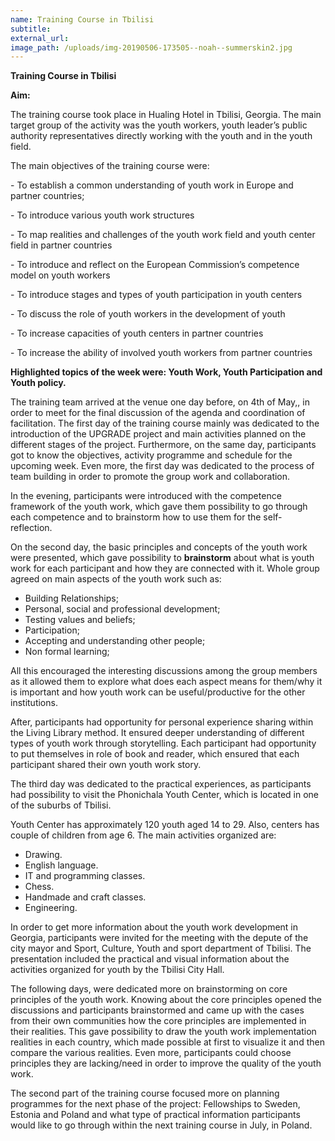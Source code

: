 ```yaml
---
name: Training Course in Tbilisi
subtitle:
external_url:
image_path: /uploads/img-20190506-173505--noah--summerskin2.jpg
---
```


**Training Course in Tbilisi**

**Aim:**

The training course took place in Hualing Hotel in Tbilisi, Georgia. The main target group of the activity was the youth workers, youth leader’s public authority representatives directly working with the youth and in the youth field.

The main objectives of the training course were:

\- To establish a common understanding of youth work in Europe and partner countries;

\- To introduce various youth work structures

\- To map realities and challenges of the youth work field and youth center field in partner countries

\- To introduce and reflect on the European Commission’s competence model on youth workers

\- To introduce stages and types of youth participation in youth centers

\- To discuss the role of youth workers in the development of youth

\- To increase capacities of youth centers in partner countries

\- To increase the ability of involved youth workers from partner countries

**Highlighted topics of the week were: Youth Work, Youth Participation and Youth policy.**

The training team arrived at the venue one day before, on 4th of May,, in order to meet for the final discussion of the agenda and coordination of facilitation. The first day of the training course mainly was dedicated to the introduction of the UPGRADE project and main activities planned on the different stages of the project. Furthermore, on the same day, participants got to know the objectives, activity programme and schedule for the upcoming week. Even more, the first day was dedicated to the process of team building in order to promote the group work and collaboration.

In the evening, participants were introduced with the competence framework of the youth work, which gave them possibility to go through each competence and to brainstorm how to use them for the self- reflection.

On the second day, the basic principles and concepts of the youth work were presented, which gave possibility to **brainstorm** about what is youth work for each participant and how they are connected with it. Whole group agreed on main aspects of the youth work such as:

* Building Relationships;
* Personal, social and professional development;
* Testing values and beliefs;
* Participation;
* Accepting and understanding other people;
* Non formal learning;

All this encouraged the interesting discussions among the group members as it allowed them to explore what does each aspect means for them/why it is important and how youth work can be useful/productive for the other institutions.

After, participants had opportunity for personal experience sharing within the Living Library method. It ensured deeper understanding of different types of youth work through storytelling. Each participant had opportunity to put themselves in role of book and reader, which ensured that each participant shared their own youth work story.

The third day was dedicated to the practical experiences, as participants had possibility to visit the Phonichala Youth Center, which is located in one of the suburbs of Tbilisi.

Youth Center has approximately 120 youth aged 14 to 29. Also, centers has couple of children from age 6. The main activities organized are:

* Drawing.
* English language.
* IT and programming classes.
* Chess.
* Handmade and craft classes.
* Engineering.

In order to get more information about the youth work development in Georgia, participants were invited for the meeting with the depute of the city mayor and Sport, Culture, Youth and sport department of Tbilisi. The presentation included the practical and visual information about the activities organized for youth by the Tbilisi City Hall.

The following days, were dedicated more on brainstorming on core principles of the youth work. Knowing about the core principles opened the discussions and participants brainstormed and came up with the cases from their own communities how the core principles are implemented in their realities. This gave possibility to draw the youth work implementation realities in each country, which made possible at first to visualize it and then compare the various realities. Even more, participants could choose principles they are lacking/need in order to improve the quality of the youth work.

The second part of the training course focused more on planning programmes for the next phase of the project: Fellowships to Sweden, Estonia and Poland and what type of practical information participants would like to go through within the next training course in July, in Poland.